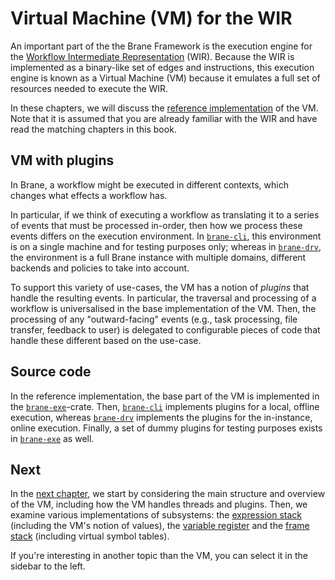 # Virtual Machine (VM) for the WIR
An important part of the the Brane Framework is the execution engine for the [Workflow Intermediate Representation](../../spec/wir/introduction.md) (WIR). Because the WIR is implemented as a binary-like set of edges and instructions, this execution engine is known as a Virtual Machine (VM) because it emulates a full set of resources needed to execute the WIR.

In these chapters, we will discuss the [reference implementation](https://github.com/epi-project/brane) of the VM. Note that it is assumed that you are already familiar with the WIR and have read the matching chapters in this book.


## VM with plugins
In Brane, a workflow might be executed in different contexts, which changes what effects a workflow has.

In particular, if we think of executing a workflow as translating it to a series of events that must be processed in-order, then how we process these events differs on the execution environment. In [`brane-cli`](TODO), this environment is on a single machine and for testing purposes only; whereas in [`brane-drv`](../services/brane-drv.md), the environment is a full Brane instance with multiple domains, different backends and policies to take into account.

To support this variety of use-cases, the VM has a notion of _plugins_ that handle the resulting events. In particular, the traversal and processing of a workflow is universalised in the base implementation of the VM. Then, the processing of any "outward-facing" events (e.g., task processing, file transfer, feedback to user) is delegated to configurable pieces of code that handle these different based on the use-case.


## Source code
In the reference implementation, the base part of the VM is implemented in the [`brane-exe`](https://github.com/epi-project/brane/tree/v2.0.0/brane-exe)-crate. Then, [`brane-cli`](https://github.com/epi-project/brane/blob/v2.0.0/brane-cli/src/vm.rs) implements plugins for a local, offline execution, whereas [`brane-drv`](https://github.com/epi-project/brane/blob/v2.0.0/brane-drv/src/vm.rs) implements the plugins for the in-instance, online execution. Finally, a set of dummy plugins for testing purposes exists in [`brane-exe`](https://github.com/epi-project/brane/blob/v2.0.0/brane-exe/src/dummy.rs) as well.


## Next
In the [next chapter](./overview.md), we start by considering the main structure and overview of the VM, including how the VM handles threads and plugins. Then, we examine various implementations of subsystems: the [expression stack](./stack.md) (including the VM's notion of values), the [variable register](./var_reg.md) and the [frame stack](./frame_stack.md) (including virtual symbol tables).

If you're interesting in another topic than the VM, you can select it in the sidebar to the left.
